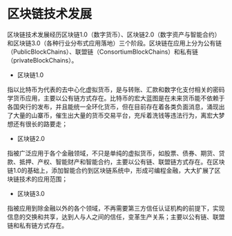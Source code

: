 # 区块链技术发展

区块链技术发展经历区块链1.0（数字货币）、区块链2.0（数字资产与智能合约）和区块链3.0（各种行业分布式应用落地）三个阶段。区块链在应用上分为公有链（PublicBlockChains）、联盟链（ConsortiumBlockChains）和私有链（privateBlockChains）。

* 区块链1.0

指以比特币为代表的去中心化虚拟货币，是与转账、汇款和数字化支付相关的密码学货币应用，主要以公有链方式存在。比特币的宏大蓝图是在未来货币能不依赖于各国央行的发布，并且能统一全环化货币，但在目前存在着各类负面消息，涌现出了大量的山寨币，催生出大量的货币交易平台，充斥着洗钱等违法行为，离宏大梦想还有很长的路要走；

* 区块链2.0

指被广泛应用于各个金融领域，不只是单纯的虚拟货币，如股票、债券、期货、贷款、抵押、产权、智能财产和智能合约，主要以公有链、联盟链方式存在。在区块链1.0的基础上，添加智能合约到区块链系统中，形成可编程金融，大大扩展了区块链技术的应用范围；

* 区块链3.0

指被应用到除金融以外的各个领域，不再需要第三方信任认证机构的前提下，实现信息的交换和共享，达到人与人之间的信任，变革生产关系；主要以公有链、联盟链和私有链方式存在。